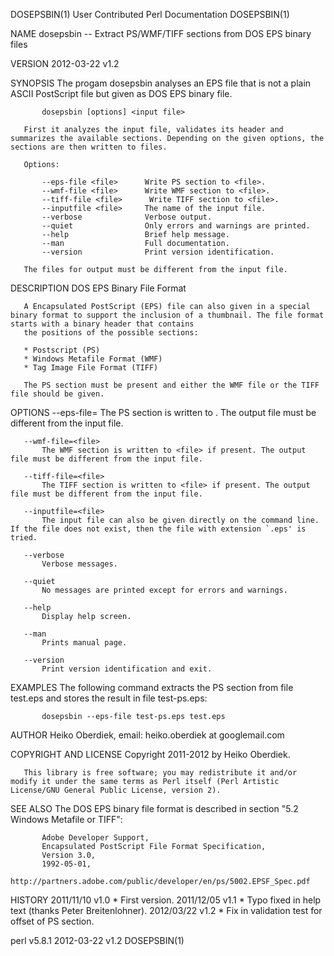 DOSEPSBIN(1)                                                               User Contributed Perl Documentation                                                               DOSEPSBIN(1)

NAME
       dosepsbin -- Extract PS/WMF/TIFF sections from DOS EPS binary files

VERSION
       2012-03-22 v1.2

SYNOPSIS
       The progam dosepsbin analyses an EPS file that is not a plain ASCII PostScript file but given as DOS EPS binary file.

           dosepsbin [options] <input file>

       First it analyzes the input file, validates its header and summarizes the available sections. Depending on the given options, the sections are then written to files.

       Options:

           --eps-file <file>      Write PS section to <file>.
           --wmf-file <file>      Write WMF section to <file>.
           --tiff-file <file>      Write TIFF section to <file>.
           --inputfile <file>     The name of the input file.
           --verbose              Verbose output.
           --quiet                Only errors and warnings are printed.
           --help                 Brief help message.
           --man                  Full documentation.
           --version              Print version identification.

       The files for output must be different from the input file.

DESCRIPTION
       DOS EPS Binary File Format

       A Encapsulated PostScript (EPS) file can also given in a special binary format to support the inclusion of a thumbnail. The file format starts with a binary header that contains
       the positions of the possible sections:

       * Postscript (PS)
       * Windows Metafile Format (WMF)
       * Tag Image File Format (TIFF)

       The PS section must be present and either the WMF file or the TIFF file should be given.

OPTIONS
       --eps-file=<file>
           The PS section is written to <file>. The output file must be different from the input file.

       --wmf-file=<file>
           The WMF section is written to <file> if present. The output file must be different from the input file.

       --tiff-file=<file>
           The TIFF section is written to <file> if present. The output file must be different from the input file.

       --inputfile=<file>
           The input file can also be given directly on the command line.  If the file does not exist, then the file with extension `.eps' is tried.

       --verbose
           Verbose messages.

       --quiet
           No messages are printed except for errors and warnings.

       --help
           Display help screen.

       --man
           Prints manual page.

       --version
           Print version identification and exit.

EXAMPLES
       The following command extracts the PS section from file test.eps and stores the result in file test-ps.eps:

           dosepsbin --eps-file test-ps.eps test.eps

AUTHOR
       Heiko Oberdiek, email: heiko.oberdiek at googlemail.com

COPYRIGHT AND LICENSE
       Copyright 2011-2012 by Heiko Oberdiek.

       This library is free software; you may redistribute it and/or modify it under the same terms as Perl itself (Perl Artistic License/GNU General Public License, version 2).

SEE ALSO
       The DOS EPS binary file format is described in section "5.2 Windows Metafile or TIFF":

           Adobe Developer Support,
           Encapsulated PostScript File Format Specification,
           Version 3.0,
           1992-05-01,
           http://partners.adobe.com/public/developer/en/ps/5002.EPSF_Spec.pdf

HISTORY
       2011/11/10 v1.0
         * First version.
       2011/12/05 v1.1
         * Typo fixed in help text (thanks Peter Breitenlohner).
       2012/03/22 v1.2
         * Fix in validation test for offset of PS section.

perl v5.8.1                                                                          2012-03-22 v1.2                                                                         DOSEPSBIN(1)
